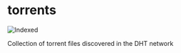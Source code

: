 torrents 
========
![Indexed](https://img.shields.io/badge/indexed-105557-blue)

Collection of torrent files discovered in the DHT network
